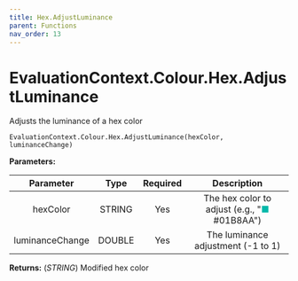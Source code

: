 ```yaml
---
title: Hex.AdjustLuminance
parent: Functions
nav_order: 13
---
```


# EvaluationContext.Colour.Hex.AdjustLuminance

Adjusts the luminance of a hex color

```dax
EvaluationContext.Colour.Hex.AdjustLuminance(hexColor, luminanceChange)
```

**Parameters:**

| Parameter | Type | Required | Description |
|:---:|:---:|:---:|:---:|
| hexColor | STRING | Yes | The hex color to adjust (e.g., "<span style="color: #01B8AA">■</span> #01B8AA") |
| luminanceChange | DOUBLE | Yes | The luminance adjustment (-1 to 1) |

**Returns:** (*STRING*) Modified hex color